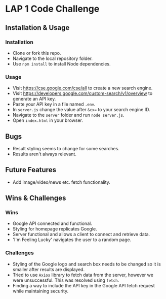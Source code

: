 # LAP 1 Code Challenge

## Installation & Usage

### Installation
- Clone or fork this repo.
- Navigate to the local repository folder.
- Use `npm install` to install Node dependencies.

### Usage
- Visit https://cse.google.com/cse/all to create a new search engine.
- Visit https://developers.google.com/custom-search/v1/overview to generate an API key.
- Paste your API key in a file named `.env`.
- In `server.js` change the value after `&cx=` to your search engine ID.
- Navigate to the `server` folder and run `node server.js`.
- Open `index.html` in your browser.

## Bugs
- Result styling seems to change for some searches.
- Results aren't always relevant.

## Future Features
- Add image/video/news etc. fetch functionality.

## Wins & Challenges

### Wins
- Google API connected and functional.
- Styling for homepage replicates Google.
- Server functional and allows a client to connect and retrieve data.
- 'I'm Feeling Lucky' navigates the user to a random page.

### Challenges
- Styling of the Google logo and search box needs to be changed so it is smaller after results are displayed.
- Tried to use `Axios` library to fetch data from the server, however we were unsuccessful. This was resolved using `fetch`.
- Finding a way to include the API key in the Google API fetch request while maintaining security.
